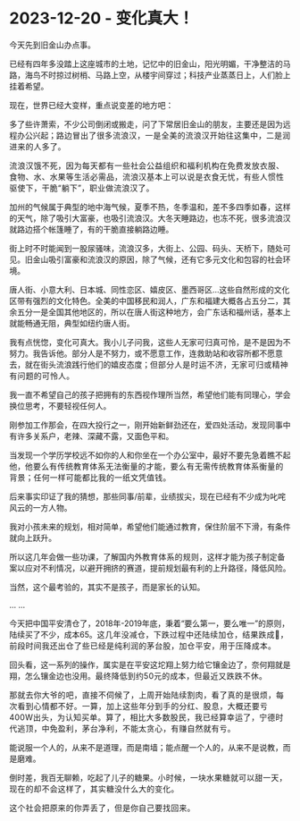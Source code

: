 # 2023-12-20 - 变化真大！

<p style="visibility: visible;">今天先到旧金山办点事。<br style="visibility: visible;"></p><p style="visibility: visible;">已经有四年多没踏上这座城市的土地，记忆中的旧金山，阳光明媚，干净整洁的马路，海鸟不时掠过树梢、马路上空，从楼宇间穿过；科技产业蒸蒸日上，人们脸上挂着希望。<br style="visibility: visible;"></p><p style="visibility: visible;">现在，世界已经大变样，重点说变差的地方吧：</p><p style="visibility: visible;">多了些许萧索，不少公司倒闭或搬走，问了下常居旧金山的朋友，主要还是因为远程办公兴起；<span style="font-size: var(--articleFontsize); letter-spacing: 0.034em; visibility: visible;">路边冒出了很多流浪汉，一是全美的流浪汉开始往这集中，二是</span>润<span style="font-size: var(--articleFontsize); letter-spacing: 0.034em; visibility: visible;">进来的人多了。</span></p><p style="visibility: visible;"><span style="font-size: var(--articleFontsize); letter-spacing: 0.034em; visibility: visible;"></span><span style="font-size: var(--articleFontsize); letter-spacing: 0.034em; visibility: visible;">流浪汉饿不死，因为每天都有一些社会公益组织和福利机构在免费发放衣服、食物、水、水果等生活必需品，流浪汉基本上可以说是衣食无忧，有些人惯性驱使下，干脆“躺下”，职业做流浪汉了。</span></p><p style="visibility: visible;">加州的气候属于典型的地中海气候，夏季不热，冬季温和，差不多四季如春，这样的天气，除了吸引大富豪，也吸引流浪汉。大冬天睡路边，也冻不死，很多流浪汉就路边搭个帐篷睡了，有的干脆直接躺路边睡。</p><p style="visibility: visible;">街上时不时能闻到一股尿骚味，流浪汉多，大街上、公园、码头、天桥下，随处可见。旧金山吸引富豪和流浪汉的原因，除了气候，还有它多元文化和包容的社会环境。<br style="visibility: visible;"></p><p style="visibility: visible;">唐人街、小意大利、日本城、同性恋区、嬉皮区、墨西哥区...这些自然形成的文化区带有强烈的文化特色。全美的中国移民和润人，广东和福建大概各占五分二，其余五分一是全国其他地区的，所以在唐人街这种地方，会广东话和福州话，基本上就能畅通无阻，典型如纽约唐人街。<br style="visibility: visible;"></p><p style="visibility: visible;">我有点恍惚，变化可真大。我小儿子问我，这些人无家可归真可怜，是不是因为不努力。我告诉他。部分人是不努力，或不愿意工作，连救助站和收容所都不愿意去，就在街头流浪践行他们的嬉皮态度；<span style="letter-spacing: 0.578px; visibility: visible;">但部分人是时运不济，</span><span style="letter-spacing: 0.578px; visibility: visible;">无家可归</span><span style="letter-spacing: 0.578px; visibility: visible;">或</span><span style="letter-spacing: 0.578px; visibility: visible;">精神有问题的可怜人。</span><span style="letter-spacing: 0.578px; visibility: visible;"></span></p><p style="visibility: visible;">我一直不希望自己的孩子把拥有的东西视作理所当然，希望他们能有同理心，学会换位思考，不要轻视任何人。</p><p style="visibility: visible;">刚参加工作那会，在四大投行之一，刚开始新鲜劲还在，爱四处活动，发现同事中有许多关系户，老辣、深藏不露，又面色平和。</p><p style="visibility: visible;">当发现一个学历学校远不如你的人和你坐在一个办公室中，最好不要先急着瞧不起他，<span style="font-size: var(--articleFontsize); letter-spacing: 0.034em; visibility: visible;">他要么有传统教育体系无法衡量的才能，要么有无需传统教育体系衡量的背景；</span><span style="font-size: var(--articleFontsize); letter-spacing: 0.034em; visibility: visible;">任何一样可能都比我的一纸文凭值钱。</span></p><p>后来事实印证了我的猜想，那些同事/前辈，业绩拔尖，现在已经有不少成为叱咤风云的一方人物。<br></p><p>我对小孩未来的规划，相对简单，希望他们能通过教育，保住阶层不下滑，有条件就向上跃升。</p><p>所以这几年会做一些功课，了解国内外<span style="letter-spacing: 0.578px;">教育体系的规则</span>，这样才能为孩子制定备案以应对不利情况，以避开拥挤的赛道，提前规划最有利的上升路径，降低风险。</p><p>当然，这个最考验的，其实不是孩子，而是家长的认知。</p><p>... ...</p><p>今天把中国平安清仓了，2018年-2019年底，秉着“要么第一，要么唯一”的原则，陆续买了不少，成本65。<span style="font-size: var(--articleFontsize);letter-spacing: 0.034em;">这几年没减仓，下跌过程中还陆续加仓，结果</span><span style="font-size: var(--articleFontsize);letter-spacing: 0.034em;">跌成</span><span style="font-size: var(--articleFontsize);letter-spacing: 0.034em;">💩，</span><span style="font-size: var(--articleFontsize);letter-spacing: 0.034em;">前段时间我还</span><span style="font-size: var(--articleFontsize);letter-spacing: 0.034em;">出仓了些已经是纯利润</span><span style="font-size: var(--articleFontsize);letter-spacing: 0.034em;">的</span><span style="font-size: var(--articleFontsize);letter-spacing: 0.034em;">茅台股</span><span style="font-size: var(--articleFontsize);letter-spacing: 0.034em;">，加仓平安，用于压降</span><span style="font-size: var(--articleFontsize);letter-spacing: 0.034em;">成本。</span></p><p>回头看，这一系列的操作，属实是在平安这坨翔上努力给它镶金边了，奈何翔就是翔，怎么镶金边也没用。<span style="font-size: var(--articleFontsize);letter-spacing: 0.034em;">最终降低到约50元的成本，但</span><span style="font-size: var(--articleFontsize);letter-spacing: 0.034em;">最近</span><span style="font-size: var(--articleFontsize);letter-spacing: 0.034em;">又跌跌不休。</span></p><p><span style="font-size: var(--articleFontsize);letter-spacing: 0.034em;">那就去你大爷的吧，</span><span style="font-size: var(--articleFontsize);letter-spacing: 0.034em;">直接不伺候了，上周开始陆续</span><span style="font-size: var(--articleFontsize);letter-spacing: 0.034em;">割肉，看了真的是很烦</span><span style="font-size: var(--articleFontsize);letter-spacing: 0.034em;">，</span><span style="font-size: var(--articleFontsize);letter-spacing: 0.034em;">每次看到心情都不好</span><span style="font-size: var(--articleFontsize);letter-spacing: 0.034em;">。</span><span style="font-size: var(--articleFontsize);letter-spacing: 0.034em;">一算，加上这些年分到手的分红、股息，大概还要亏</span><span style="font-size: var(--articleFontsize);letter-spacing: 0.034em;">40</span><span style="font-size: var(--articleFontsize);letter-spacing: 0.034em;">0W</span><span style="font-size: var(--articleFontsize);letter-spacing: 0.034em;">出头</span><span style="font-size: var(--articleFontsize);letter-spacing: 0.034em;">，</span><span style="font-size: var(--articleFontsize);letter-spacing: 0.034em;">为认知买单。算了，相比大多数股民，我已经算幸运了，宁德时代逃顶，中免盈利，茅台净利，不能太贪心，有赚自然就有亏。</span></p><p>能说服一个人的，从来不是道理，而是南墙；能点醒一个人的，从来不是说教，而是磨难。</p><p>倒时差，我百无聊赖，吃起了儿子的糖果。<span style="font-size: var(--articleFontsize);letter-spacing: 0.034em;">小时候，一块水果糖就可以甜一天，现在的却不会这样了，其实糖没什么大的变化。</span></p><p style="margin-bottom: 0px;"><span style="font-size: var(--articleFontsize);letter-spacing: 0.034em;"></span><span style="font-size: var(--articleFontsize);letter-spacing: 0.034em;">这个社会把原来的你弄丢了，但是你自己要找回来。</span></p><p style="display: none;"><mp-style-type data-value="3"></mp-style-type></p>